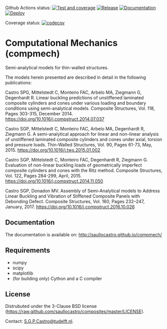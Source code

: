 Github Actions status:
[![Test and coverage](https://github.com/saullocastro/compmech/actions/workflows/pytest_and_coverage.yml/badge.svg)](https://github.com/saullocastro/compmech/actions/workflows/pytest_and_coverage.yml)
[![Release](https://github.com/saullocastro/compmech/actions/workflows/auto_release.yml/badge.svg)](https://github.com/saullocastro/compmech/actions/workflows/auto_release.yml)
[![Documentation](https://github.com/saullocastro/compmech/actions/workflows/auto_doc.yml/badge.svg)](https://github.com/saullocastro/compmech/actions/workflows/auto_doc.yml)
[![Deploy](https://github.com/saullocastro/compmech/actions/workflows/pythonpublish.yml/badge.svg)](https://github.com/saullocastro/compmech/actions/workflows/pythonpublish.yml)

Coverage status:
[![codecov](https://codecov.io/gh/saullocastro/compmech/branch/master/graph/badge.svg?token=12LJVZAYTL)](https://codecov.io/gh/saullocastro/compmech)


Computational Mechanics (compmech)
==================================

Semi-analytical models for thin-walled structures.

The models herein presented are described in detail in the following
publications:

Castro SPG, Mittelstedt C, Monteiro FAC, Arbelo MA, Ziegmann G, Degenhardt R.
Linear buckling predictions of unstiffened laminated composite cylinders and
cones under various loading and boundary conditions using semi-analytical
models. Composite Structures, Vol. 118, Pages 303-315, December 2014.
https://doi.org/10.1016/j.compstruct.2014.07.037

Castro SGP, Mittelstedt C, Monteiro FAC, Arbelo MA, Degenhardt R, Ziegmann G. A
semi-analytical approach for linear and non-linear analysis of unstiffened
laminated composite cylinders and cones under axial, torsion and pressure
loads. Thin-Walled Structures, Vol. 90, Pages 61-73, May, 2015.
https://doi.org/10.1016/j.tws.2015.01.002

Castro SGP, Mittelstedt C, Monteiro FAC, Degenhardt R, Ziegmann G. Evaluation
of non-linear buckling loads of geometrically imperfect composite cylinders and
cones with the Ritz method. Composite Structures, Vol. 122, Pages 284-299,
April, 2015. https://doi.org/10.1016/j.compstruct.2014.11.050

Castro SGP, Donadon MV. Assembly of Semi-Analytical models to Address Linear
Buckling and Vibration of Stiffened Composite Panels with Debonding Defect.
Composite Structures, Vol. 160, Pages 232–247, January, 2017.
https://doi.org/10.1016/j.compstruct.2016.10.026


Documentation
-------------

The documentation is available on: http://saullocastro.github.io/compmech/


Requirements
------------
- numpy
- scipy
- matplotlib
- (for building only) Cython and a C compiler


License
-------
Distrubuted under the 3-Clause BSD license
(https://raw.github.com/saullocastro/composites/master/LICENSE).

Contact: S.G.P.Castro@tudelft.nl.
